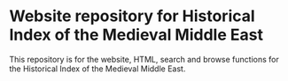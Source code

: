 # Website repository for Historical Index of the Medieval Middle East
This repository is for the website, HTML, search and browse functions for the Historical Index of the Medieval Middle East. 